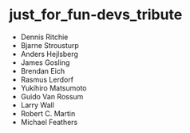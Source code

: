 # just_for_fun-devs_tribute
- Dennis Ritchie
- Bjarne Strousturp
- Anders Hejlsberg
- James Gosling
- Brendan Eich
- Rasmus Lerdorf
- Yukihiro Matsumoto
- Guido Van Rossum
- Larry Wall
- Robert C. Martin
- Michael Feathers
